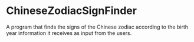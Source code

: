 # ChineseZodiacSignFinder
 A program that finds the signs of the Chinese zodiac according to the birth year information it receives as input from the users.
